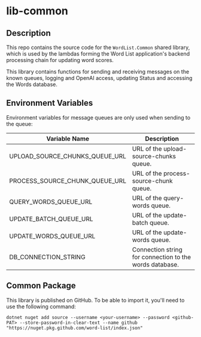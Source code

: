 # lib-common

## Description

This repo contains the source code for the `WordList.Common` shared library, which is used by the lambdas forming the Word List application's backend processing chain for updating word scores.

This library contains functions for sending and receiving messages on the known queues, logging and OpenAI access, updating Status and accessing the Words database.

## Environment Variables

Environment variables for message queues are only used when sending to the queue:

| Variable Name                  | Description                                               |
|--------------------------------|-----------------------------------------------------------|
| UPLOAD_SOURCE_CHUNKS_QUEUE_URL | URL of the upload-source-chunks queue.                    |
| PROCESS_SOURCE_CHUNK_QUEUE_URL | URL of the process-source-chunk queue.                    |
| QUERY_WORDS_QUEUE_URL          | URL of the query-words queue.                             |
| UPDATE_BATCH_QUEUE_URL         | URL of the update-batch queue.                            |
| UPDATE_WORDS_QUEUE_URL         | URL of the update-words queue.                            |
| DB_CONNECTION_STRING           | Connection string for connection to the words database.   |

## Common Package

This library is published on GitHub.  To be able to import it, you'll need to use the following command:

```
dotnet nuget add source --username <your-username> --password <github-PAT> --store-password-in-clear-text --name github "https://nuget.pkg.github.com/word-list/index.json"
```